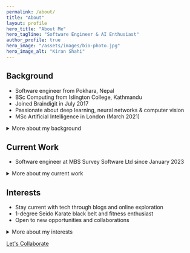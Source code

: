 ```yaml
---
permalink: /about/
title: "About"
layout: profile
hero_title: "About Me"
hero_tagline: "Software Engineer & AI Enthusiast"
author_profile: true
hero_image: "/assets/images/bio-photo.jpg"
hero_image_alt: "Kiran Shahi"
---
```

<div class="about-grid">
<section id="background" class="bio-section">
<h2>Background</h2>
<ul>
<li>Software engineer from Pokhara, Nepal</li>
<li>BSc Computing from Islington College, Kathmandu</li>
<li>Joined Braindigit in July 2017</li>
<li>Passionate about deep learning, neural networks & computer vision</li>
<li>MSc Artificial Intelligence in London (March 2021)</li>
</ul>
<details>
<summary>More about my background</summary>
<p>👋 Hello, I'm Kiran Shahi, a software engineer from Pokhara, Nepal.</p>
<p>💻 My journey in the world of technology began after completing my Bachelor's degree in Computing from Islington College in Kathmandu. In July 2017, I joined Braindigit as a software engineer, where I honed my skills and gained practical experience. It was during this time that my passion for software engineering and artificial intelligence, particularly deep learning, neural networks, and computer vision, flourished.</p>
<p>🎓 In March 2021, I decided to take my knowledge to the next level and pursued a Master of Science in Artificial Intelligence in London, United Kingdom. This educational endeavor allowed me to dive deeper into the field, expanding my expertise and fueling my enthusiasm for technology.</p>
</details>
</section>

<section id="current-work" class="bio-section">
<h2>Current Work</h2>
<ul>
<li>Software engineer at MBS Survey Software Ltd since January 2023</li>
</ul>
<details>
<summary>More about my current work</summary>
<p>💼 In January 2023, I embarked on a new chapter in my career as a software engineer at MBS Survey Software Ltd. Here, I have the opportunity to apply my knowledge and skills to real-world challenges, contributing to the development of innovative solutions.</p>
</details>
</section>

<section id="interests" class="bio-section">
<h2>Interests</h2>
<ul>
<li>Stay current with tech through blogs and online exploration</li>
<li>1-degree Seido Karate black belt and fitness enthusiast</li>
<li>Open to new opportunities and collaborations</li>
</ul>
<details>
<summary>More about my interests</summary>
<p>⏳ During my leisure time, I make it a priority to stay up to date with the latest tech advancements by exploring the internet and reading tech blogs. Additionally, I maintain an active and balanced lifestyle. As a 1-degree Seido Karate black belt and a fitness enthusiast, I embrace the physical aspect of personal growth alongside my love for technology.</p>
<p>🌟 I am passionate about leveraging my skills and knowledge to make a positive impact in the software engineering field. I am open to new opportunities and collaborations, so feel free to connect with me!</p>
</details>
</section>
</div>

<a href="/contact/" class="btn btn--primary btn--large cta">Let's Collaborate</a>
